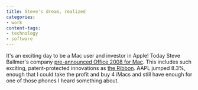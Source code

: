 ```yaml
---
title: Steve's dream, realized
categories:
- work
content-tags:
- technology
- software
---
```


It's an exciting day to be a Mac user and investor in Apple!  Today Steve Ballmer's company [pre-announced Office 2008 for Mac][1].  This includes such exciting, patent-protected innovations as [the Ribbon][2].  AAPL jumped 8.3%, enough that I could take the profit and buy 4 iMacs and still have enough for one of those phones I heard something about.

   [1]: http://www.microsoft.com/presspass/press/2007/jan07/01-09MacworldPR.mspx
   [2]: http://en.wikipedia.org/wiki/Microsoft_Office_2007#The_Ribbon
